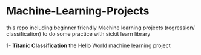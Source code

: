# Machine-Learning-Projects

this repo including beginner friendly Machine learning projects (regression/ classification) to do some practice with sickit learn library 


1- **Titanic Classification** the Hello World machine learning project
